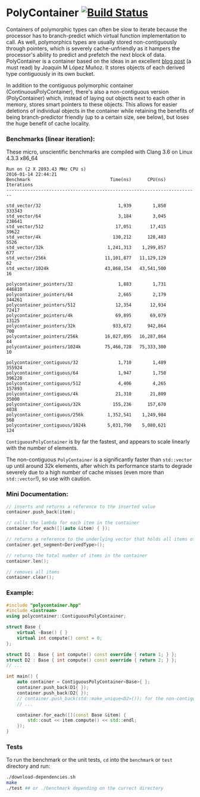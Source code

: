 # PolyContainer [![Build Status](https://travis-ci.org/ztdwu/polycontainer.svg?branch=master)](https://travis-ci.org/ztdwu/polycontainer)
Containers of polymorphic types can often be slow to iterate because the processor has to branch-predict which virtual function implementation to call. As well, polymorphics types are usually stored non-contiguously through pointers, which is severely cache-unfriendly as it hampers the processor's ability to predict and prefetch the next block of data. PolyContainer is a container based on the ideas in an excellent [blog post](http://bannalia.blogspot.ca/2014/05/fast-polymorphic-collections.html) (a must read) by Joaquín M López Muñoz. It stores objects of each derived type contiguously in its own bucket.

In addition to the contiguous polymorphic container (ContinuousPolyContainer), there's also a non-contiguous version (PolyContainer) which, instead of laying out objects next to each other in memory, stores smart pointers to these objects. This allows for easier deletions of individual objects in the container while retaining the benefits of being branch-predictor friendly (up to a certain size, see below), but loses the huge benefit of cache locality.

### Benchmarks (linear iteration):
These micro, unscientific benchmarks are compiled with Clang 3.6 on Linux 4.3.3 x86_64
```
Run on (2 X 2893.43 MHz CPU s)
2016-01-14 22:44:21
Benchmark                              Time(ns)      CPU(ns)   Iterations
------------------------------------------------------------------------

std_vector/32                             1,939        1,850      333343
std_vector/64                             3,184        3,045      238641
std_vector/512                           17,051       17,415       39622
std_vector/4k                           130,212      128,483        5526
std_vector/32k                        1,241,313    1,299,857         677
std_vector/256k                      11,101,877   11,129,129          62
std_vector/1024k                     43,868,154   43,541,500          16

polycontainer_pointers/32                 1,883        1,731      446810
polycontainer_pointers/64                 2,665        2,179      344261
polycontainer_pointers/512               12,354       12,934       72417
polycontainer_pointers/4k                69,895       69,079       13125
polycontainer_pointers/32k              933,672      942,864         700
polycontainer_pointers/256k          16,027,895   16,287,864          44
polycontainer_pointers/1024k         75,466,728   75,333,300          10

polycontainer_contiguous/32               1,710        1,489      355924
polycontainer_contiguous/64               1,947        1,750      396228
polycontainer_contiguous/512              4,406        4,265      157893
polycontainer_contiguous/4k              21,310       21,809       35000
polycontainer_contiguous/32k            155,236      157,670        4038
polycontainer_contiguous/256k         1,352,541    1,249,984         568
polycontainer_contiguous/1024k        5,031,790    5,080,621         124
```
`ContiguousPolyContainer` is by far the fastest, and appears to scale linearly with the number of elements.

The non-contiguous `PolyContainer` is a significantly faster than `std::vector` up until around 32k elements, after which its performance starts to degrade severely due to a high number of cache misses (even more than `std::vector`!), so use with caution. 


### Mini Documentation:
```c++
// inserts and returns a reference to the inserted value
container.push_back(item);

// calls the lambda for each item in the container
container.for_each([](auto &item) { });

// returns a reference to the underlying vector that holds all items of DerivedType
container.get_segment<DerivedType>();

// returns the total number of items in the container
container.len();

// removes all items
container.clear();
```

### Example:
```c++
#include "polycontainer.hpp"
#include <iostream>
using polycontainer::ContiguousPolyContainer;

struct Base {
    virtual ~Base() { }
    virtual int compute() const = 0;
};

struct D1 : Base { int compute() const override { return 1; } };
struct D2 : Base { int compute() const override { return 2; } };
// ...

int main() {
    auto container = ContiguousPolyContainer<Base>{ };
    container.push_back(D1{ });
    container.push_back(D2{ });
    // container.push_back(std::make_unique<D2>()); for the non-contiguous PolyContainer
    // ...

    container.for_each([](const Base &item) {
        std::cout << item.compute() << std::endl;
    });
}
```

### Tests
To run the benchmark or the unit tests, `cd` into the `benchmark` or `test` directory and run:
```bash
./download-dependencies.sh
make
./test ## or ./benchmark depending on the currect directory
```

